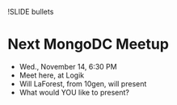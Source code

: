 !SLIDE bullets
# Next MongoDC Meetup #

* Wed., November 14, 6:30 PM 
* Meet here, at Logik
* Will LaForest, from 10gen, will present
* What would YOU like to present?
